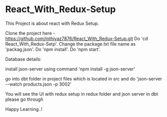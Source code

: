 # React_With_Redux-Setup
This Project is about react with Redux Setup.


Clone the project here - https://github.com/inthiyaz7876/React_With_Redux-Setup.git
Do 'cd React_With_Redux-Setp'.
Change the package.txt file name as 'packag.json'.
Do 'npm install'.
Do 'npm start'.


Database details:

install json-server using command 'npm install -g json-server'

go into dbt folder in project files which is located in src and do 'json-server --watch products.json -p 3002'

You will see the UI with redux setup in redux folder and json server in dbt please go through

Happy Learning..!


